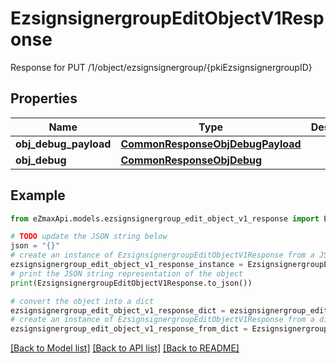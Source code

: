 # EzsignsignergroupEditObjectV1Response

Response for PUT /1/object/ezsignsignergroup/{pkiEzsignsignergroupID}

## Properties

Name | Type | Description | Notes
------------ | ------------- | ------------- | -------------
**obj_debug_payload** | [**CommonResponseObjDebugPayload**](CommonResponseObjDebugPayload.md) |  | 
**obj_debug** | [**CommonResponseObjDebug**](CommonResponseObjDebug.md) |  | [optional] 

## Example

```python
from eZmaxApi.models.ezsignsignergroup_edit_object_v1_response import EzsignsignergroupEditObjectV1Response

# TODO update the JSON string below
json = "{}"
# create an instance of EzsignsignergroupEditObjectV1Response from a JSON string
ezsignsignergroup_edit_object_v1_response_instance = EzsignsignergroupEditObjectV1Response.from_json(json)
# print the JSON string representation of the object
print(EzsignsignergroupEditObjectV1Response.to_json())

# convert the object into a dict
ezsignsignergroup_edit_object_v1_response_dict = ezsignsignergroup_edit_object_v1_response_instance.to_dict()
# create an instance of EzsignsignergroupEditObjectV1Response from a dict
ezsignsignergroup_edit_object_v1_response_from_dict = EzsignsignergroupEditObjectV1Response.from_dict(ezsignsignergroup_edit_object_v1_response_dict)
```
[[Back to Model list]](../README.md#documentation-for-models) [[Back to API list]](../README.md#documentation-for-api-endpoints) [[Back to README]](../README.md)


